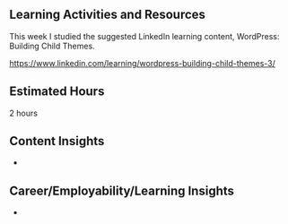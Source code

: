 <h2>Learning Activities and Resources</h2>

This week I studied the suggested LinkedIn learning content, WordPress: Building Child Themes.

https://www.linkedin.com/learning/wordpress-building-child-themes-3/

<h2>Estimated Hours</h2>

2 hours

<h2>Content Insights</h2>

-

<h2>Career/Employability/Learning Insights</h2>

-
